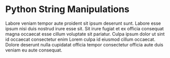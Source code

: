 # Python String Manipulations

Labore veniam tempor aute proident sit ipsum deserunt sunt. Labore esse ipsum nisi duis nostrud irure esse sit. Sit irure fugiat et ex officia consequat magna occaecat esse cillum voluptate sit pariatur. Culpa ipsum dolor ut sint id occaecat consectetur enim Lorem culpa id eiusmod cillum occaecat. Dolore deserunt nulla cupidatat officia tempor consectetur officia aute duis veniam eu aute consequat.